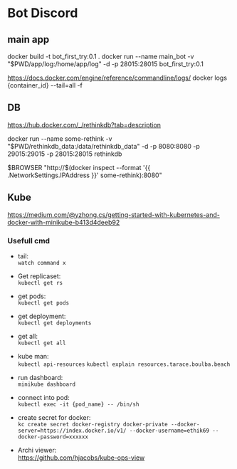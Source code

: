 # Bot Discord

## main app

docker build -t bot_first_try:0.1 .
docker run --name main_bot -v "$PWD/app/log:/home/app/log" -d -p 28015:28015 bot_first_try:0.1

https://docs.docker.com/engine/reference/commandline/logs/
docker logs {container_id} --tail=all -f

## DB

https://hub.docker.com/_/rethinkdb?tab=description

docker run --name some-rethink -v "$PWD/rethinkdb_data:/data/rethinkdb_data" -d -p 8080:8080 -p 29015:29015 -p 28015:28015 rethinkdb

$BROWSER "http://$(docker inspect --format '{{ .NetworkSettings.IPAddress }}' some-rethink):8080"

## Kube

https://medium.com/@yzhong.cs/getting-started-with-kubernetes-and-docker-with-minikube-b413d4deeb92

### Usefull cmd

- tail:  
`watch command x`

- Get replicaset:  
`kubectl get rs`

- get pods:  
`kubectl get pods`

- get deployment:  
`kubectl get deployments`

- get all:  
`kubectl get all`

- kube man:  
`kubectl api-resources`
`kubectl explain resources.tarace.boulba.beach`

- run dashboard:  
`minikube dashboard`

- connect into pod:  
`kubectl exec -it {pod_name} -- /bin/sh`

- create secret for docker:  
`kc create secret docker-registry docker-private --docker-server=https://index.docker.io/v1/ --docker-username=ethik69 --docker-password=xxxxxx`


- Archi viewer:  
https://github.com/hjacobs/kube-ops-view
